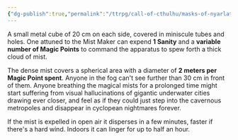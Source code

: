 ```yaml
---
{"dg-publish":true,"permalink":"/ttrpg/call-of-cthulhu/masks-of-nyarlathotep/players/tomes-and-artefacts/china/r-lyehan-mist-maker/","tags":["TTRPG/Games/MoN"]}
---
```


A small metal cube of 20 cm on each side, covered in miniscule tubes and holes. One attuned to the Mist Maker can expend **1 Sanity** and a **variable number of Magic Points** to command the apparatus to spew forth a thick cloud of mist. 

The dense mist covers a spherical area with a diameter of **2 meters per Magic Point spent**. Anyone in the fog can't see further than 30 cm in front of them. Anyone breathing the magical mists for a prolonged time might start suffering from visual hallucinations of gigantic underwater cities drawing ever closer, and feel as if they could just step into the cavernous metropoles and disappear in cyclopean nightmares forever.

If the mist is expelled in open air it disperses in a few minutes, faster if there's a hard wind. Indoors it can linger for up to half an hour.